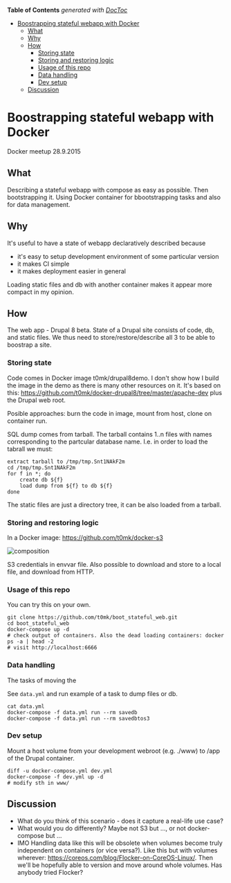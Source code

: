 <!-- START doctoc generated TOC please keep comment here to allow auto update -->
<!-- DON'T EDIT THIS SECTION, INSTEAD RE-RUN doctoc TO UPDATE -->
**Table of Contents**  *generated with [DocToc](https://github.com/thlorenz/doctoc)*

- [Boostrapping stateful webapp with Docker](#boostrapping-stateful-webapp-with-docker)
  - [What](#what)
  - [Why](#why)
  - [How](#how)
    - [Storing state](#storing-state)
    - [Storing and restoring logic](#storing-and-restoring-logic)
    - [Usage of this repo](#usage-of-this-repo)
    - [Data handling](#data-handling)
    - [Dev setup](#dev-setup)
  - [Discussion](#discussion)

<!-- END doctoc generated TOC please keep comment here to allow auto update -->

# Boostrapping stateful webapp with Docker

Docker meetup 28.9.2015

## What

Describing a stateful webapp with compose as easy as possible. Then bootstrapping it. Using Docker container for bbootstrapping tasks and also for data management.

## Why

It's useful to have a state of webapp declaratively described because
 - it's easy to setup development environment of some particular version
 - it makes CI simple
 - it makes deployment easier in general

Loading static files and db with another container makes it appear more compact in my opinion.

## How

The web app - Drupal 8 beta. State of a Drupal site consists of code, db, and static files. We thus need to store/restore/describe all 3 to be able to boostrap a site.


### Storing state

Code comes in Docker image t0mk/drupal8demo. I don't show how I build the image in the demo as there is many other resources on it. It's based on this: https://github.com/t0mk/docker-drupal8/tree/master/apache-dev plus the Drupal web root.

Posible approaches: burn the code in image, mount from host, clone on container run.

SQL dump comes from tarball. The tarball contains 1..n files with names corresponding to the partcular database name. I.e. in order to load the tabrall we must:

```
extract tarball to /tmp/tmp.Snt1NAkF2m
cd /tmp/tmp.Snt1NAkF2m
for f in *; do
    create db ${f}
    load dump from ${f} to db ${f}
done
```

The static files are just a directory tree, it can be also loaded from a tarball.


### Storing and restoring logic

In a Docker image: https://github.com/t0mk/docker-s3

![composition](http://i.imgur.com/a09zuuF.png)

S3 credentials in envvar file. Also possible to download and store to a local file, and download from HTTP.

### Usage of this repo

You can try this on your own.

```
git clone https://github.com/t0mk/boot_stateful_web.git
cd boot_stateful_web
docker-compose up -d
# check output of containers. Also the dead loading containers: docker ps -a | head -2
# visit http://localhost:6666
```

### Data handling

The tasks of moving the 

See `data.yml` and run example of a task to dump files or db.

```
cat data.yml
docker-compose -f data.yml run --rm savedb
docker-compose -f data.yml run --rm savedbtos3
```


### Dev setup

Mount a host volume from your development webroot (e.g. ./www) to /app of the Drupal container.

```
diff -u docker-compose.yml dev.yml
docker-compose -f dev.yml up -d
# modify sth in www/
```


## Discussion

- What do you think of this scenario - does it capture a real-life use case?
- What would you do differently? Maybe not S3 but ..., or not docker-compose but ... 
- IMO Handling data like this will be obsolete when volumes become truly independent on containers (or vice versa?). Like this but with volumes wherever: https://coreos.com/blog/Flocker-on-CoreOS-Linux/. Then we'll be hopefully able to version and move around whole volumes. Has anybody tried Flocker?

